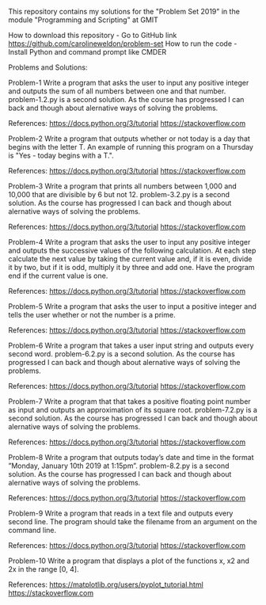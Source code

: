 This repository contains my solutions for the "Problem Set 2019" in the module "Programming and Scripting" at GMIT


How to download this repository - Go to GitHub link https://github.com/carolineweldon/problem-set
How to run the code - Install Python and command prompt like CMDER

Problems and Solutions:

Problem-1
Write a program that asks the user to input any positive integer and outputs the sum of all numbers between one and that number.
problem-1.2.py is a second solution. As the course has progressed I can back and though about alernative ways of solving the problems.


References: 
https://docs.python.org/3/tutorial
https://stackoverflow.com


Problem-2
Write a program that outputs whether or not today is a day that begins with the letter T. An example of running this program on a Thursday is "Yes - today begins with a T.".

References: 
https://docs.python.org/3/tutorial
https://stackoverflow.com


Problem-3
Write a program that prints all numbers between 1,000 and 10,000 that are divisible by 6 but not 12.
problem-3.2.py is a second solution. As the course has progressed I can back and though about alernative ways of solving the problems.


References: 
https://docs.python.org/3/tutorial
https://stackoverflow.com

Problem-4
Write a program that asks the user to input any positive integer and outputs the successive values of the following calculation. At each step calculate the next value by taking the current value and, if it is even, divide it by two, but if it is odd, multiply it by three and add one. Have the program end if the current value is one.

References: 
https://docs.python.org/3/tutorial
https://stackoverflow.com


Problem-5
Write a program that asks the user to input a positive integer and tells the user whether or not the number is a prime.

References: 
https://docs.python.org/3/tutorial
https://stackoverflow.com

Problem-6
Write a program that takes a user input string and outputs every second word.
problem-6.2.py is a second solution. As the course has progressed I can back and though about alernative ways of solving the problems.


References: 
https://docs.python.org/3/tutorial
https://stackoverflow.com


Problem-7
Write a program that that takes a positive floating point number as input and outputs an approximation of its square root.
problem-7.2.py is a second solution. As the course has progressed I can back and though about alernative ways of solving the problems.


References: 
https://docs.python.org/3/tutorial
https://stackoverflow.com

Problem-8
Write a program that outputs today’s date and time in the format ”Monday, January 10th 2019 at 1:15pm”.
problem-8.2.py is a second solution. As the course has progressed I can back and though about alernative ways of solving the problems.


References: 
https://docs.python.org/3/tutorial
https://stackoverflow.com


Problem-9
Write a program that reads in a text file and outputs every second line. The program should take the filename from an argument on the command line.

References: 
https://docs.python.org/3/tutorial
https://stackoverflow.com


Problem-10
Write a program that displays a plot of the functions x, x2 and 2x in the range [0, 4].

References: 
https://matplotlib.org/users/pyplot_tutorial.html
https://stackoverflow.com

